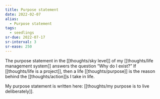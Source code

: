 ```yaml
---
title: Purpose statement
date: 2022-02-07
alias:
  - Purpose statement
tags:
  - seedlings
sr-due: 2022-07-17
sr-interval: 3
sr-ease: 250
---
```

The purpose statement in the [[thoughts/sky level]] of my [[thoughts/life management system]] answers the question “Why do I exist?” If [[thoughts/life is a project]], then a life [[thoughts/purpose]] is the reason behind the [[thoughts/action]]s I take in life.

My purpose statement is written here: [[thoughts/my purpose is to live deliberately]].